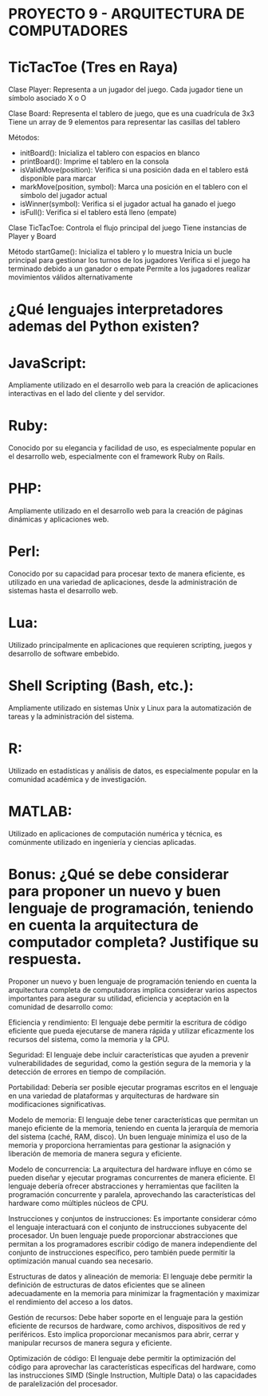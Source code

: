 # PROYECTO 9 - ARQUITECTURA DE COMPUTADORES
# TicTacToe (Tres en Raya)
Clase Player:
  Representa a un jugador del juego. Cada jugador tiene un símbolo asociado X o O
  
Clase Board:
  Representa el tablero de juego, que es una cuadrícula de 3x3
  Tiene un array de 9 elementos para representar las casillas del tablero

Métodos:
  - initBoard(): Inicializa el tablero con espacios en blanco
  - printBoard(): Imprime el tablero en la consola
  - isValidMove(position): Verifica si una posición dada en el tablero está disponible para marcar
  - markMove(position, symbol): Marca una posición en el tablero con el símbolo del jugador actual
  - isWinner(symbol): Verifica si el jugador actual ha ganado el juego
  - isFull(): Verifica si el tablero está lleno (empate)

Clase TicTacToe:
  Controla el flujo principal del juego
  Tiene instancias de Player y Board

Método startGame():
  Inicializa el tablero y lo muestra
  Inicia un bucle principal para gestionar los turnos de los jugadores
  Verifica si el juego ha terminado debido a un ganador o empate
  Permite a los jugadores realizar movimientos válidos alternativamente

# ¿Qué lenguajes interpretadores ademas del Python existen?
  # JavaScript:
  Ampliamente utilizado en el desarrollo web para la creación de aplicaciones interactivas en el lado del cliente y del servidor.
  # Ruby: 
  Conocido por su elegancia y facilidad de uso, es especialmente popular en el desarrollo web, especialmente con el framework Ruby on Rails.
  # PHP: 
  Ampliamente utilizado en el desarrollo web para la creación de páginas dinámicas y aplicaciones web.
  # Perl: 
  Conocido por su capacidad para procesar texto de manera eficiente, es utilizado en una variedad de aplicaciones, desde la administración de sistemas hasta el desarrollo web.
  # Lua: 
  Utilizado principalmente en aplicaciones que requieren scripting, juegos y desarrollo de software embebido.
  # Shell Scripting (Bash, etc.): 
  Ampliamente utilizado en sistemas Unix y Linux para la automatización de tareas y la administración del sistema.
  # R: 
  Utilizado en estadísticas y análisis de datos, es especialmente popular en la comunidad académica y de investigación.
  # MATLAB: 
  Utilizado en aplicaciones de computación numérica y técnica, es comúnmente utilizado en ingeniería y ciencias aplicadas.

# Bonus: ¿Qué se debe considerar para proponer un nuevo y buen lenguaje de programación, teniendo en cuenta la arquitectura de computador completa? Justifique su respuesta.

Proponer un nuevo y buen lenguaje de programación teniendo en cuenta la arquitectura completa de computadoras implica considerar varios aspectos importantes para asegurar su utilidad, eficiencia y aceptación en la comunidad de desarrollo como:

Eficiencia y rendimiento: El lenguaje debe permitir la escritura de código eficiente que pueda ejecutarse de manera rápida y utilizar eficazmente los recursos del sistema, como la memoria y la CPU.

Seguridad: El lenguaje debe incluir características que ayuden a prevenir vulnerabilidades de seguridad, como la gestión segura de la memoria y la detección de errores en tiempo de compilación.

Portabilidad: Debería ser posible ejecutar programas escritos en el lenguaje en una variedad de plataformas y arquitecturas de hardware sin modificaciones significativas.

Modelo de memoria: El lenguaje debe tener características que permitan un manejo eficiente de la memoria, teniendo en cuenta la jerarquía de memoria del sistema (caché, RAM, disco). Un buen lenguaje minimiza el uso de la memoria y proporciona herramientas para gestionar la asignación y liberación de memoria de manera segura y eficiente.

Modelo de concurrencia: La arquitectura del hardware influye en cómo se pueden diseñar y ejecutar programas concurrentes de manera eficiente. El lenguaje debería ofrecer abstracciones y herramientas que faciliten la programación concurrente y paralela, aprovechando las características del hardware como múltiples núcleos de CPU.

Instrucciones y conjuntos de instrucciones: Es importante considerar cómo el lenguaje interactuará con el conjunto de instrucciones subyacente del procesador. Un buen lenguaje puede proporcionar abstracciones que permitan a los programadores escribir código de manera independiente del conjunto de instrucciones específico, pero también puede permitir la optimización manual cuando sea necesario.

Estructuras de datos y alineación de memoria: El lenguaje debe permitir la definición de estructuras de datos eficientes que se alineen adecuadamente en la memoria para minimizar la fragmentación y maximizar el rendimiento del acceso a los datos.

Gestión de recursos: Debe haber soporte en el lenguaje para la gestión eficiente de recursos de hardware, como archivos, dispositivos de red y periféricos. Esto implica proporcionar mecanismos para abrir, cerrar y manipular recursos de manera segura y eficiente.

Optimización de código: El lenguaje debe permitir la optimización del código para aprovechar las características específicas del hardware, como las instrucciones SIMD (Single Instruction, Multiple Data) o las capacidades de paralelización del procesador.

